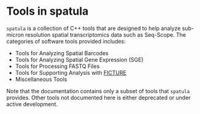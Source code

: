 # Tools in spatula

`spatula` is a collection of C++ tools that are designed to help analyze 
sub-micron resolution
spatial transcriptomics data such as Seq-Scope. 
The categories of software tools provided includes:

* Tools for Analyzing Spatial Barcodes 
* Tools for Analyzing Spatial Gene Expression (SGE)
* Tools for Processing FASTQ Files
* Tools for Supporting Analysis with [FICTURE](https://github.com/seqscope/ficture)
* Miscellaneous Tools

Note that the documentation contains only a subset of tools that `spatula` provides. 
Other tools not documented here is either deprecated or under active development.